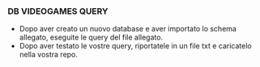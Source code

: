 ### DB VIDEOGAMES QUERY

- Dopo aver creato un nuovo database e aver importato lo schema allegato, eseguite le query del file allegato.
- Dopo aver testato le vostre query, riportatele in un file txt e caricatelo nella vostra repo.
